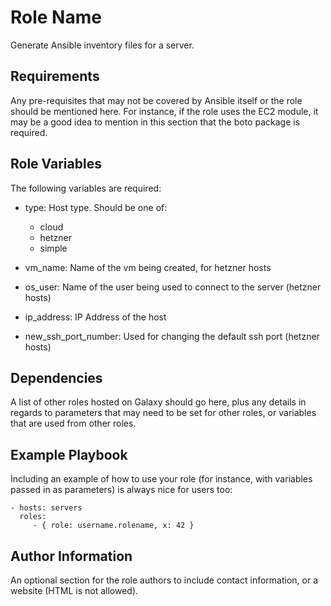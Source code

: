 Role Name
=========

Generate Ansible inventory files for a server.

Requirements
------------

Any pre-requisites that may not be covered by Ansible itself or the role should be mentioned here. For instance, if the role uses the EC2 module, it may be a good idea to mention in this section that the boto package is required.

Role Variables
--------------

The following variables are required:
* type: Host type. Should be one of:
  * cloud
  * hetzner
  * simple

* vm_name: Name of the vm being created, for hetzner hosts
* os_user: Name of the user being used to connect to the server (hetzner hosts)
* ip_address: IP Address of the host
* new_ssh_port_number: Used for changing the default ssh port (hetzner hosts)

Dependencies
------------

A list of other roles hosted on Galaxy should go here, plus any details in regards to parameters that may need to be set for other roles, or variables that are used from other roles.

Example Playbook
----------------

Including an example of how to use your role (for instance, with variables passed in as parameters) is always nice for users too:

    - hosts: servers
      roles:
         - { role: username.rolename, x: 42 }

Author Information
------------------

An optional section for the role authors to include contact information, or a website (HTML is not allowed).
